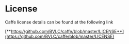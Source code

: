 # License

Caffe license details can be found at the following link

[**https://github.com/BVLC/caffe/blob/master/LICENSE**](https://github.com/BVLC/caffe/blob/master/LICENSE)  


